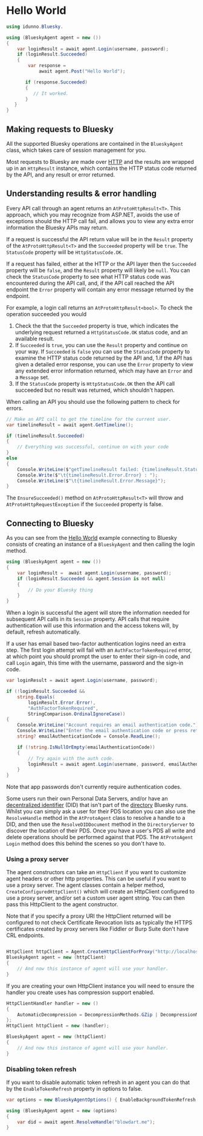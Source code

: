 # <a name="gettingStarted">Hello World</a>

```c#
using idunno.Bluesky.

using (BlueskyAgent agent = new ())
{
    var loginResult = await agent.Login(username, password);
    if (loginResult.Succeeded)
    {
        var response = 
            await agent.Post("Hello World");

       if (response.Succeeded)
       {
          // It worked.
       }
   }
}
```
## <a name="makingRequests">Making requests to Bluesky</a>

All the supported Bluesky operations are contained in the `BlueskyAgent` class, which takes care of session management for you.

Most requests to Bluesky are made over [HTTP](https://docs.bsky.app/docs/category/http-reference) and the results are wrapped up in an `HttpResult` instance,
which contains the HTTP status code returned by the API, and any result or error returned.

## <a name="understandingResults">Understanding results & error handling</a>
Every API call through an agent returns an `AtProtoHttpResult<T>`. This approach, which you may recognize from ASP.NET,
avoids the use of exceptions should the HTTP call fail, and allows you to view any extra error information the Bluesky APIs may return.

If a request is successful the API return value will be in the `Result` property of the `AtProtoHttpResult<T>` and
the `Succeeded` property will be `true`. The `StatusCode` property will be `HttpStatusCode.OK`.

If a request has failed, either at the HTTP or the API layer then the `Succeeded` property will be `false`, and
the `Result` property will likely be `null`. You can check the `StatusCode` property to see what HTTP status code was
encountered during the API call, and, if the API call reached the API endpoint the `Error` property will contain any
error message returned by the endpoint.

For example, a login call returns an `AtProtoHttpResult<bool>`. To check the operation succeeded you would

1. Check the that the `Succeeded` property is true, which indicates the underlying request returned a `HttpStatusCode.OK` status code, and an available result.
2. If `Succeeded` is `true`, you can use the `Result` property and continue on your way.
   If `Succeeded` is `false` you can use the `StatusCode` property to examine the HTTP status code returned by the API and,
1.if the API has given a detailed error response, you can use the `Error` property to view any extended error information returned, which may have an `Error` and a `Message` set.
3. If the `StatusCode` property is `HttpStatusCode.OK` then the API call succeeded but no result was returned, which shouldn't happen.

When calling an API you should use the following pattern to check for errors.

```c#
// Make an API call to get the timeline for the current user.
var timelineResult = await agent.GetTimeline();

if (timelineResult.Succeeded)
{
    // Everything was successful, continue on with your code
}
else
{
    Console.WriteLine($"getTimelineResult failed: {timelineResult.StatusCode}.");
    Console.Write($"\t{timelineResult.Error.Error} : ");
    Console.WriteLine($"\t{timelineResult.Error.Message}");
}
```

The `EnsureSucceeded()` method on `AtProtoHttpResult<T>` will throw and `AtProtoHttpRequestException` if the `Succeeded` property is false.

## <a name="connecting">Connecting to Bluesky</a>

As you can see from the [Hello World](#gettingStarted) example connecting to Bluesky consists of creating an instance of a `BlueskyAgent` and then calling the login method.

```c#
using (BlueskyAgent agent = new ())
{
    var loginResult =  await agent.Login(username, password);
    if (loginResult.Succeeded && agent.Session is not null)
    {
        // Do your Bluesky thing
    }
}
```

When a login is successful the agent will store the information needed for subsequent API calls in its `Session` property.
API calls that require authentication will use this information and the access tokens will, by default, refresh automatically.

If a user has email based two-factor authentication logins need an extra step.
The first login attempt will fail with an `AuthFactorTokenRequired` error, at which point you should prompt the user to enter their sign-in code,
and call `Login` again, this time with the username, password and the sign-in code.

```c#
var loginResult = await agent.Login(username, password);

if (!loginResult.Succeeded &&
    string.Equals(
        loginResult.Error.Error!, 
        "AuthFactorTokenRequired", 
        StringComparison.OrdinalIgnoreCase))
{
    Console.WriteLine("Account requires an email authentication code.");
    Console.WriteLine("Enter the email authentication code or press return to exit:");
    string? emailAuthenticationCode = Console.ReadLine();

    if (!string.IsNullOrEmpty(emailAuthenticationCode))
    {
        // Try again with the auth code.
        loginResult = await agent.Login(username, password, emailAuthenticationCode);
    }
}
```

Note that app passwords don't currently require authentication codes.

Some users run their own Personal Data Servers, and/or have an [decentralized identifier](https://www.w3.org/TR/did-core/) (DID) that isn't part
of the [directory](https://web.plc.directory/) Bluesky runs. Whilst you can simply ask a user for their PDS location
you can also use the `ResolveHandle` method in the `AtProtoAgent` class to resolve a handle to a DID, and then use the
`ResolveDIDDocument` method in the `DirectoryServer` to discover the location of their PDS. Once you have a user's PDS all write and delete operations
should be performed against that PDS. The `AtProtoAgent` `Login` method does this behind the scenes so you don't have to.

### <a name="usingAProxy">Using a proxy server<a>

The agent constructors can take an `HttpClient` if you want to customize agent headers or other http properties.
This can be useful if you want to use a proxy server. The agent classes contain a helper method,
`CreateConfiguredHttpClient()` which will create an HttpClient configured to use a proxy server,
and/or set a custom user agent string. You can then pass this HttpClient to the agent constructor.

Note that if you specify a proxy URI the HttpClient returned will be configured to not check Certificate Revocation lists as typically the
HTTPS certificates created by proxy servers like Fiddler or Burp Suite don't have CRL endpoints.

```c#

HttpClient httpClient = Agent.CreateHttpClientForProxy("http://localhost:8866", "mydotnetclient/1.0");
BlueskyAgent agent = new (httpClient)
{
    // And now this instance of agent will use your handler.
}
```

If you are creating your own HttpClient instance you will need to ensure the handler you create uses has compression support enabled.

```c#
HttpClientHandler handler = new ()
{
    AutomaticDecompression = DecompressionMethods.GZip | DecompressionMethods.Deflate
};
HttpClient httpClient = new (handler);

BlueskyAgent agent = new (httpClient)
{
    // And now this instance of agent will use your handler.
}
```

### <a name="disablingTokenRefresh">Disabling token refresh</a>

If you want to disable automatic token refresh in an agent you can do that by the `EnableTokenRefresh` property in options to false.

```c#
var options = new BlueskyAgentOptions() { EnableBackgroundTokenRefresh = false };

using (BlueskyAgent agent = new (options)
{   
    var did = await agent.ResolveHandle("blowdart.me");
}
```
